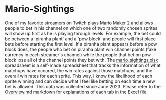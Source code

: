 # Mario-Sightings
One of my favorite streamers on Twitch plays Mario Maker 2 and allows people to bet in his channel on which one of two randomly chosen sprites will show up first as he is playing through levels. For example, the bet could be between a 'piranha plant' and a 'pow block' and people will first place bets before starting the first level. If a piranha plant appears before a pow block does, the people who bet on piranha plant win channel points (fake currency in each streamer's channel) while the people that bet on pow block lose all of the channel points they bet with. The [mario_sightings.xlsx](https://github.com/RyanGruber1995/Mario-Sightings/blob/main/mario_sightings.xlsx) spreadsheet is a self-made spreadsheet that tracks the information of what matchups have occured, the win rates against those matchups, and the overall win rates for each sprite. This way, I know the likelihood of each sprite winning and can decide what I feel like betting on each time a new bet is allowed. This data was collected since June 2023. Please refer to the [Overview.md](https://github.com/RyanGruber1995/Mario-Sightings/blob/main/Overview.md) markdown for explanations of each tab in the Excel file.
